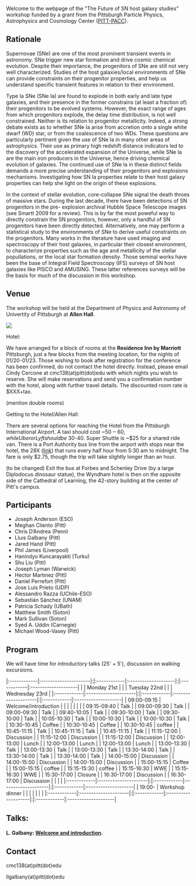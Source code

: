 Welcome to the webpage of the "The Future of SN host galaxy studies" workshop funded by a grant from the Pittsburgh Particle Physics, Astrophysics and Cosmology Center ([PITT-PACC](http://www.physicsandastronomy.pitt.edu/pittpacc)).

## Rationale

Supernovae (SNe) are one of the most prominent transient events in astronomy. SNe trigger new star formation and drive cosmic chemical evolution. Despite their importance, the progenitors of SNe are still not very well characterized. Studies of the host galaxies/local environments of SNe can provide constraints on their progenitor properties, and help us understand specific transient features in relation to their environment.

Type Ia SNe (SNe Ia) are found to explode in both early and late type galaxies, and their presence in the former constrains (at least a fraction of) their progenitors to be evolved systems. However, the exact range of ages from which progenitors explode, the delay time distribution, is not well constrained. Neither is its relation to progenitor metallicity. Indeed, a strong debate exists as to whether SNe Ia arise from accretion onto a single white dwarf (WD) star, or from the coalescence of two WDs. These questions are particularly pertinent given the use of SNe Ia in many other areas of astrophysics. Their use as primary high redshift distance indicators led to the discovery of the accelerated expansion of the Universe, while SNe Ia are the main iron producers in the Universe, hence driving chemical evolution of galaxies. The continued use of SNe Ia in these distinct fields demands a more precise understanding of their progenitors and explosions mechanisms. Investigating how SN Ia properties relate to their host galaxy properties can help she light on the origin of these explosions.

In the context of stellar evolution, core-collapse SNe signal the death throes of massive stars. During the last decade, there have been detections of SN progenitors in the pre- explosion archival Hubble Space Telescope images (see Smartt 2009 for a review). This is by far the most poweful way to directly constrain the SN progenitors, however, only a handful of SN progenitors have been directly detected. Alternatively, one may perform a statistical study to the environments of SNe to derive useful constraints on the progenitors. Many works in the literature have used imaging and spectroscopy of their host galaxies, in particular their closest environment, to characterize properties such as the age and metallicity of the stellar popullations, or the local star formation density. Those seminal works have been the base of Integral Field Spectroscopy (IFS) surveys of SN host galaxies like PISCO and AMUSING. These latter references surveys will be the basis for much of the discussion in this workshop.

## Venue

The workshop will be held at the Department of Physics and Astronomy of Univertity of Pittsburgh at **Allen Hall**.

[![](https://raw.githubusercontent.com/amusing-muse/workshop/master/map.png)](https://www.google.com/maps/place/Department+of+Physics+and+Astronomy/@40.4440856,-79.9582102,17z/data=!4m5!3m4!1s0x8834f22a1b91901b:0xb323ed98843e3372!8m2!3d40.4446041!4d-79.9582853)

Hotel:

We have arranged for a block of rooms at the **Residence Inn by Marriott** Pittsburgh, just a few blocks from the meeting location, for the nights of 01/20-01/23. Those wishing to book after registration for the conference has been confirmed, do not contact the hotel directly. Instead, please email Cindy Cercone at cmc138(at)pitt(dot)edu with which nights you wish to reserve. She will make reservations and send you a confirmation number with the hotel, along with further travel details. The discounted room rate is $XXX+tax.

(mention double rooms)

Getting to the Hotel/Allen Hall:

There are several options for reaching the Hotel from the Pittsburgh International Airport. A taxi should cost ~$50-60, while Uber or Lyft should be ~$30-40. Super Shuttle is ~$25 for a shared ride van. There is a Port Authority bus line from the airport with stops near the hotel, the 28X ([link](https://www.portauthority.org/rt/28x.pdf)) that runs every half hour from 5:30 am to midnight. The fare is only $2.75, though the trip will take slightly longer than an hour. 

(to be changed)  Exit the bus at Forbes and Schenley Drive (by a large Diplodocus dinosaur statue), the Wyndham hotel is then on the opposite side of the Cathedral of Learning, the 42-story building at the center of Pitt's campus.


## Participants

- Joseph Anderson (ESO)
- Meghan Cliento (Pitt)
- Chris D’Andrea (Penn) 
- Lluıs Galbany (Pitt)
- Jared Hand (Pitt)
- Phil James (Liverpool)
- Hanindyo Kuncarayakti (Turku)
- Shu Liu (Pitt)
- Joseph Lyman (Warwick)
- Hector Martınez (Pitt)
- Daniel Perrefort (Pitt)
- Jose Luis Prieto (UDP)
- Alessandro Razza (UChile-ESO)
- Sebastián Sánchez (UNAM)
- Patricia Schady (UBath)
- Matthew Smith (Soton)
- Mark Sullivan (Soton)
- Syed A. Uddin (Carnegie)
- Michael Wood-Vasey (Pitt)

## Program

We will have time for introductory talks (25' + 5'), discussion on walking excursions. 

|:------------|:---------------------|:|:------------|:--------------------|:|:------------|:--------------------|
|             |  Monday 21st         | |             |  Tuesday 22nd       | |             |  Wednesday 23rd     |
|:------------|:---------------------|:|:------------|:--------------------|:|:------------|:--------------------|
| 09:00-09:15 | Welcome/introduction | |             |                     | |             |                     |
| 09:15-09:40 | Talk                 | | 09:00-09:30 | Talk                | | 09:00-09:30 | Talk                |
| 09:40-10:05 | Talk                 | | 09:30-10:00 | Talk                | | 09:30-10:00 | Talk                |
| 10:05-10:30 | Talk                 | | 10:00-10:30 | Talk                | | 10:00-10:30 | Talk                |
| 10:30-10:45 | Coffee               | | 10:30-10:45 | Coffee              | | 10:30-10:45 | coffee              |
| 10:45-11:15 | Talk                 | | 10:45-11:15 | Talk                | | 10:45-11:15 | Talk                |
| 11:15-12:00 | Discussion           | | 11:15-12:00 | Discussion          | | 11:15-12:00 | Discussion          |
| 12:00-13:00 | Lunch                | | 12:00-13:00 | Lunch               | | 12:00-13:00 | Lunch               |
| 13:00-13:30 | Talk                 | | 13:00-13:30 | Talk                | | 13:00-13:30 | Talk                | 
| 13:30-14:00 | Talk                 | | 13:30-14:00 | Talk                | | 13:30-14:00 | Talk                |
| 14:00-15:00 | Discussion           | | 14:00-15:00 | Discussion          | | 14:00-15:00 | Discussion          |
| 15:00-15:15 | Coffee               | | 15:00-15:15 | coffee              | | 15:15-15:30 | coffee              |
| 15:15-16:30 | WWE                  | | 15:15-16:30 | WWE                 | | 15:30-17:00 | Closure             |
| 16:30-17:00 | Discussion           | | 16:30-17:00 | Discussion          | |             |                     |
|:------------|:---------------------|:|:------------|:--------------------|:|:------------|:--------------------|
| 19:00-      | Workshop dinner      | |             |                     | |             |                     |
|:------------|:---------------------|:|:------------|:--------------------|:|:------------|:--------------------|

## Talks:

#### L. Galbany: [Welcome and introduction](https://github.com/amusing-muse/workshop/talks/).
####

## Contact

cmc138(at)pitt(dot)edu

llgalbany(at)pitt(dot)edu
